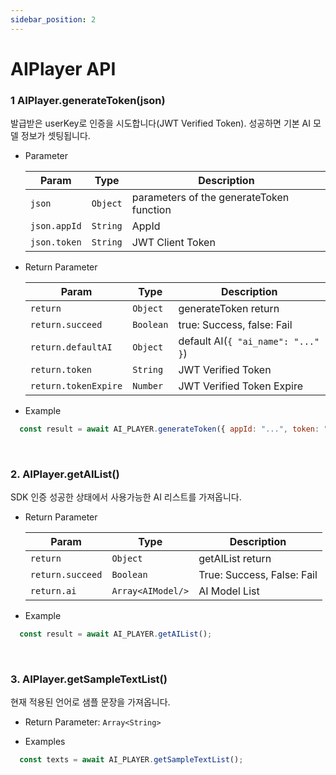 ```yaml
---
sidebar_position: 2
---
```


# AIPlayer API

### 1 AIPlayer.generateToken(json)

발급받은 userKey로 인증을 시도합니다(JWT Verified Token). 성공하면 기본 AI 모델 정보가 셋팅됩니다.

- Parameter

  | Param        | Type     | Description                              |
  | ------------ | -------- | ---------------------------------------- |
  | `json`       | `Object` | parameters of the generateToken function |
  | `json.appId` | `String` | AppId
  | `json.token` | `String` | JWT Client Token

- Return Parameter

  | Param                | Type      | Description                          |
  | -------------------- | --------- | ------------------------------------ |
  | `return`             | `Object`  | generateToken return
  | `return.succeed`     | `Boolean` | true: Success, false: Fail
  | `return.defaultAI`   | `Object`  | default AI(`{ "ai_name": "..." }`) |
  | `return.token`       | `String`  | JWT Verified Token
  | `return.tokenExpire` | `Number`  | JWT Verified Token Expire

- Example

```javascript
  const result = await AI_PLAYER.generateToken({ appId: "...", token: "..." });
```


<br/>

### 2. AIPlayer.getAIList()

SDK 인증 성공한 상태에서 사용가능한 AI 리스트를 가져옵니다.

- Return Parameter

  | Param            | Type              | Description                |
  | -----------------| ----------------- | -------------------------- |
  | `return`         | `Object`          | getAIList return
  | `return.succeed` | `Boolean`         | True: Success, False: Fail 
  | `return.ai`      | `Array<AIModel/>` | AI Model List

- Example

```javascript
  const result = await AI_PLAYER.getAIList();
```


<br/>

### 3. AIPlayer.getSampleTextList()

현재 적용된 언어로 샘플 문장을 가져옵니다.

- Return Parameter: `Array<String>`

- Examples

```javascript
  const texts = await AI_PLAYER.getSampleTextList();
```